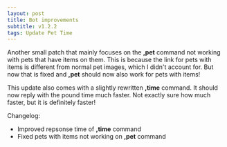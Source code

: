 ```yaml
---
layout: post
title: Bot improvements
subtitle: v1.2.2
tags: Update Pet Time
---
```


Another small patch that mainly focuses on the **,pet** command not working with pets that have items on them. This is because the link for pets with items is different from normal pet images, which I didn't account for. But now that is fixed and **,pet** should now also work for pets with items!

This update also comes with a slightly rewritten **,time** command. It should now reply with the pound time much faster. Not exactly sure how much faster, but it is definitely faster!

Changelog:
* Improved repsonse time of **,time** command
* Fixed pets with items not working on **,pet** command
